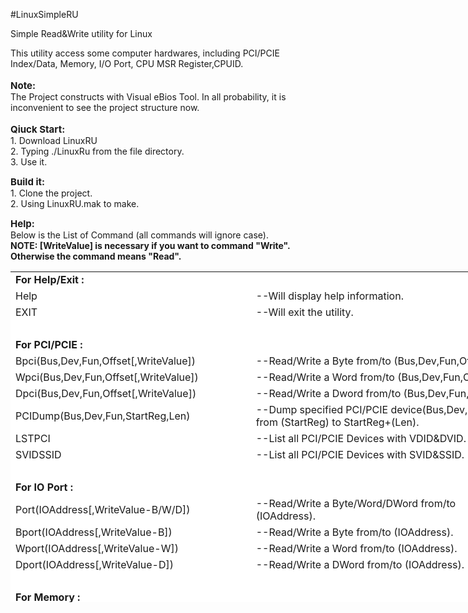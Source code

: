 #LinuxSimpleRU<br /><p>Simple Read&amp;Write utility for Linux</p>
<p>  This utility access some computer hardwares, including PCI/PCIE Index/Data, Memory, I/O Port, CPU MSR Register,CPUID.<br />  <br /><span style="font-size: 15px;"><strong>Note:</strong></span><br />  The Project constructs with Visual eBios Tool. In all probability, it is inconvenient to see the project structure now.<br /> <br /><span style="font-size: 15px;"><strong>Qiuck Start:</strong></span><br />  1. Download LinuxRU<br />  2. Typing ./LinuxRu from the file directory.<br />  3. Use it.</p>
<p><span style="font-size: 15px;"><strong>Build it:</strong></span><br />  1. Clone the project.<br />  2. Using LinuxRU.mak to make.</p>
<p><span style="font-size: 15px;"><strong>Help:</strong></span><br />  Below is the List of Command (all commands will ignore case).<br />  <span style="font-size: 14px;"><strong>NOTE: [WriteValue] is necessary if you want to command "Write". Otherwise the command means "Read".</strong></span></p>
<table style="height: 529px; border: 0px solid #ffffff; width: 817px; background-color: #ffffff;" border="0">
<tbody>
<tr>
<td style="text-align: left;"><strong>For Help/Exit :</strong>&nbsp;</td>
<td>&nbsp;</td>
</tr>
<tr>
<td>Help</td>
<td>--Will display help information.</td>
</tr>
<tr>
<td>EXIT</td>
<td>--Will exit the utility.</td>
</tr>
<tr>
<td>&nbsp;</td>
<td>&nbsp;</td>
</tr>
<tr>
<td><strong>For PCI/PCIE :</strong></td>
<td>&nbsp;</td>
</tr>
<tr>
<td>Bpci(Bus,Dev,Fun,Offset[,WriteValue])</td>
<td>--Read/Write a Byte from/to (Bus,Dev,Fun,Offset).</td>
</tr>
<tr>
<td>Wpci(Bus,Dev,Fun,Offset[,WriteValue])</td>
<td>--Read/Write a Word from/to (Bus,Dev,Fun,Offset).</td>
</tr>
<tr>
<td>Dpci(Bus,Dev,Fun,Offset[,WriteValue])</td>
<td>--Read/Write a Dword from/to (Bus,Dev,Fun,Offset).</td>
</tr>
<tr>
<td>PCIDump(Bus,Dev,Fun,StartReg,Len)</td>
<td>--Dump specified PCI/PCIE device(Bus,Dev,Fun) data from (StartReg) to StartReg+(Len).</td>
</tr>
<tr>
<td>LSTPCI</td>
<td>--List all PCI/PCIE Devices with VDID&amp;DVID.</td>
</tr>
<tr>
<td>SVIDSSID</td>
<td>--List all PCI/PCIE Devices with SVID&amp;SSID.</td>
</tr>
<tr>
<td>&nbsp;</td>
<td>&nbsp;</td>
</tr>
<tr>
<td><strong>For IO Port :</strong></td>
<td>&nbsp;</td>
</tr>
<tr>
<td>Port(IOAddress[,WriteValue-B/W/D])</td>
<td>--Read/Write a Byte/Word/DWord from/to (IOAddress).</td>
</tr>
<tr>
<td>Bport(IOAddress[,WriteValue-B])</td>
<td>--Read/Write a Byte from/to (IOAddress).</td>
</tr>
<tr>
<td>Wport(IOAddress[,WriteValue-W])</td>
<td>--Read/Write a Word from/to (IOAddress).</td>
</tr>
<tr>
<td>Dport(IOAddress[,WriteValue-D])</td>
<td>--Read/Write a DWord from/to (IOAddress).</td>
</tr>
<tr>
<td>&nbsp;</td>
<td>&nbsp;</td>
</tr>
<tr>
<td><strong>For Memory :</strong></td>
<td>&nbsp;</td>
</tr>
<tr>
<td>Bmem(MemAddr[,WriteValue])</td>
<td>--Read/Write a Byte from/to (MemAddr).</td>
</tr>
<tr>
<td>Wmem(MemAddr[,WriteValue])</td>
<td>--Read/Write a Word from/to (MemAddr).</td>
</tr>
<tr>
<td>Dmem(MemAddr[,WriteValue])</td>
<td>--Read/Write a Dword from/to (MemAddr).</td>
</tr>
<tr>
<td>MemDump(StartBaseAddress,Length)</td>
<td>--Dump Memory data from (StartBaseAddress) to StartBaseAddress+(Length).</td>
</tr>
<tr>
<td>&nbsp;</td>
<td>&nbsp;</td>
</tr>
<tr>
<td colspan="2"><strong>For CPU/MSR :</strong>&nbsp;(The main source code of this part is from https://01.org/zh/msr-tools)</td>
</tr>
<tr>
<td>CPUID(PreocessorNum)</td>
<td>--Dump CPUID data of (PreocessorNum).</td>
</tr>
<tr>
<td>MSR(PreocessorNum,MSRAddress[,WriteValue])</td>
<td>--Read/Write a Data from/to (PreocessorNum,MSRAddress).</td>
</tr>
</tbody>
</table>
